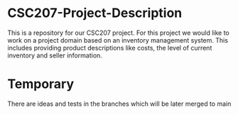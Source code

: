 # CSC207-Project-Description
This is a repository for our CSC207 project. For this project we would like to work on a project domain based on an 
inventory management system. This includes providing product descriptions like costs, the level of current inventory and 
seller information.

# Temporary
There are ideas and tests in the branches which will be later merged to main
